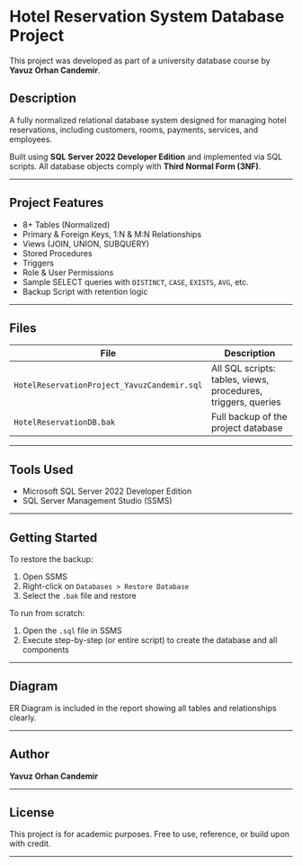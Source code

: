 # Hotel Reservation System Database Project

This project was developed as part of a university database course by **Yavuz Orhan Candemir**.

## Description

A fully normalized relational database system designed for managing hotel reservations, including customers, rooms, payments, services, and employees.

Built using **SQL Server 2022 Developer Edition** and implemented via SQL scripts. All database objects comply with **Third Normal Form (3NF)**.

---

## Project Features

- 8+ Tables (Normalized)
- Primary & Foreign Keys, 1:N & M:N Relationships
- Views (JOIN, UNION, SUBQUERY)
- Stored Procedures
- Triggers
- Role & User Permissions
- Sample SELECT queries with `DISTINCT`, `CASE`, `EXISTS`, `AVG`, etc.
- Backup Script with retention logic

---

## Files

| File | Description |
|------|-------------|
| `HotelReservationProject_YavuzCandemir.sql` | All SQL scripts: tables, views, procedures, triggers, queries |
| `HotelReservationDB.bak` | Full backup of the project database |

---

## Tools Used

- Microsoft SQL Server 2022 Developer Edition
- SQL Server Management Studio (SSMS)

---

## Getting Started

To restore the backup:
1. Open SSMS
2. Right-click on `Databases > Restore Database`
3. Select the `.bak` file and restore

To run from scratch:
1. Open the `.sql` file in SSMS
2. Execute step-by-step (or entire script) to create the database and all components

---

## Diagram

ER Diagram is included in the report showing all tables and relationships clearly.

---

## Author

**Yavuz Orhan Candemir**  

---

## License

This project is for academic purposes. Free to use, reference, or build upon with credit.
****
